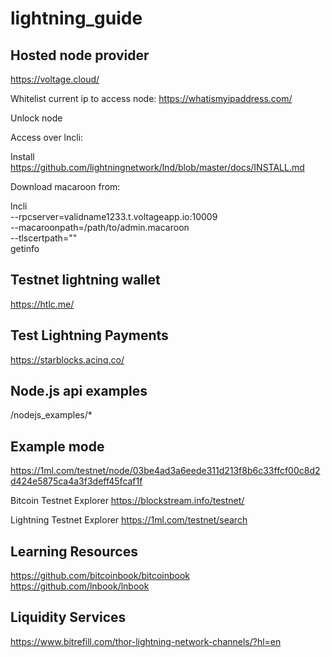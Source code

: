 # lightning_guide

## Hosted node provider
https://voltage.cloud/

Whitelist current ip to access node:
https://whatismyipaddress.com/

Unlock node

Access over lncli:

Install https://github.com/lightningnetwork/lnd/blob/master/docs/INSTALL.md

Download macaroon from:

  lncli \
  --rpcserver=validname1233.t.voltageapp.io:10009 \
  --macaroonpath=/path/to/admin.macaroon \
  --tlscertpath="" \
  getinfo

## Testnet lightning wallet
https://htlc.me/

## Test Lightning Payments
https://starblocks.acinq.co/

## Node.js api examples
/nodejs_examples/*
## Example mode
https://1ml.com/testnet/node/03be4ad3a6eede311d213f8b6c33ffcf00c8d2d424e5875ca4a3f3deff45fcaf1f

Bitcoin Testnet Explorer
https://blockstream.info/testnet/

Lightning Testnet Explorer
https://1ml.com/testnet/search


## Learning Resources
https://github.com/bitcoinbook/bitcoinbook
https://github.com/lnbook/lnbook

## Liquidity Services
https://www.bitrefill.com/thor-lightning-network-channels/?hl=en
